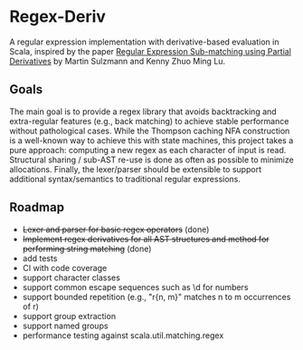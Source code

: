 Regex-Deriv
==============
A regular expression implementation with derivative-based evaluation in Scala, inspired by the paper [Regular Expression Sub-matching using Partial Derivatives](http://www.home.hs-karlsruhe.de/~suma0002/publications/ppdp12-part-deriv-sub-match.pdf) by Martin Sulzmann and Kenny Zhuo Ming Lu.

Goals
-----
The main goal is to provide a regex library that avoids backtracking and extra-regular features (e.g., back matching) to achieve stable performance without pathological cases. While the Thompson caching NFA construction is a well-known way to achieve this with state machines, this project takes a pure approach: computing a new regex as each character of input is read. Structural sharing / sub-AST re-use is done as often as possible to minimize allocations. Finally, the lexer/parser should be extensible to support additional syntax/semantics to traditional regular expressions.

Roadmap
-------
* ~~Lexer and parser for basic regex operators~~ (done)
* ~~Implement regex derivatives for all AST structures and method for performing string matching~~ (done)
* add tests
* CI with code coverage
* support character classes
* support common escape sequences such as \d for numbers
* support bounded repetition (e.g., "r{n, m}" matches n to m occurrences of r)
* support group extraction
* support named groups
* performance testing against scala.util.matching.regex
